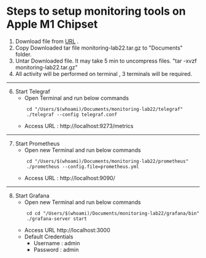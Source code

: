 # Steps to setup monitoring tools on Apple M1 Chipset
1. Download file from [URL](https://drive.google.com/uc?export=download&id=1ppFG-MGSLH_y9tH_wXrmiGFbC6vABD1_) .
2. Copy Downloaded tar file monitoring-lab22.tar.gz to "Documents" folder.
3. Untar Downloaded file. It may take 5 min to uncompress files. "tar -xvzf monitoring-lab22.tar.gz"
4. All activity will be performed on terminal , 3 terminals will be required.
** **
6. Start Telegraf
    * Open Terminal and run below commands
    ``` 
        cd "/Users/$(whoami)/Documents/monitoring-lab22/telegraf"
        ./telegraf --config telegraf.conf 
    ```
    * Access URL : http://localhost:9273/metrics

** **   

7. Start Prometheus
    * Open new Terminal and run below commands
    ```
        cd "/Users/$(whoami)/Documents/monitoring-lab22/prometheus"
        ./prometheus --config.file=prometheus.yml
    ```
    * Access URL : http://localhost:9090/

** **

8. Start Grafana
    * Open new Terminal and run below commands
    ```
        cd cd "/Users/$(whoami)/Documents/monitoring-lab22/grafana/bin"
        ./grafana-server start
    ```
    * Access URL http://localhost:3000
    * Default Credentials
        * Username : admin
        * Password : admin
